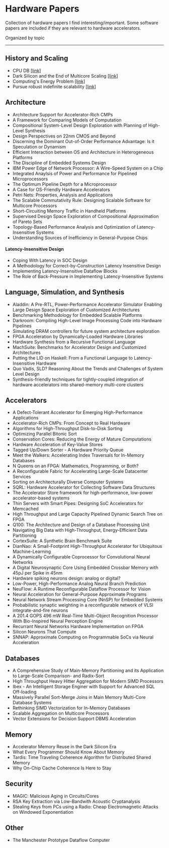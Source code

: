 # Hardware Papers
Collection of hardware papers I find interesting/important. Some software papers are included if they are relevant to hardware accelerators.

Organized by topic
    
---

## History and Scaling
- CPU DB [[link]](http://queue.acm.org/detail.cfm?id=2181798)
- Dark Silicon and the End of Multicore Scaling [[link]](http://citeseerx.ist.psu.edu/viewdoc/download?doi=10.1.1.363.8520&rep=rep1&type=pdf)
- Computing's Energy Problem [[link]](http://ieeexplore.ieee.org/document/6757323/)
- Pursue robust indefinite scalability [[link]](http://static.usenix.org/events/hotos11/tech/final_files/Ackley.pdf)

## Architecture
- Architecture Support for Accelerator-Rich CMPs
- A Framework for Comparing Models of Computation
- Compositional System-Level Design Exploration with Planning of High-Level Synthesis
- Design Perspectives on 22nm CMOS and Beyond
- Discerning the Dominant Out-of-Order Performance Advantage: Is it Speculation or Dynamism
- Efficient Interaction between OS and Architecture in Heterogeneous Platforms
- The Discipline of Embedded Systems Design
- IBM Power Edge of Network Processor: A Wire-Speed System on a Chip
- Integrated Anaylsis of Power and Performance for Pipelined Microprocessors
- The Optimum Pipeline Depth for a Microprocessor
- A Case for OS-Friendly Hardware Accelerators
- Petri Nets: Properties, Analysis and Applications
- The Scalable Commutativity Rule: Designing Scalable Software for Multicore Processors
- Short-Circuiting Memory Traffic in Handheld Platforms
- Supervised Design Space Exploration of Compositional Approximation of Pareto Sets
- Topology-Based Performance Analysis and Optimization of Latency-Insensitive Systems
- Understanding Sources of Inefficiency in General-Purpose Chips

#### Latency-Insensitive Design
- Coping With Latency in SOC Design
- A Methodology for Correct-by-Construction Latency Insensitive Design
- Implementing Latency-Insensitive Dataflow Blocks
- The Role of Back-Pressure in Implementing Latency-Insensitive Systems

## Language, Simulation, and Synthesis
- Aladdin: A Pre-RTL, Power-Performance Accelerator Simulator Enabling Large Design Space Exploration of Customized Architectures
- Benchmarking Methodology for Embedded Scalable Platforms
- Darkroom: Compiling High-Level Image Processing Code into Hardware Pipelines
- Simulating DRAM controllers for future system architecture exploration
- FPGA Acceleration by Dynamically-Loaded Hardware Libraries
- Hardware Synthesis from a Recursive Functional Language
- MachSuite: Benchmarks for Accelerator Design and Customized Architectures
- Putting the LID on Haskell: From a Functional Language to Latency-Insensitive Hardware
- Quo Vadis, SLD? Reasoning About the Trends and Challenges of System Level Design
- Synthesis-friendly techniques for tightly-coupled integration of hardware accelerators into shared-memory multi-core clusters

## Accelerators
- A Defect-Tolerant Accelerator for Emerging High-Performance Applications
- Accelerator-Rich CMPs: From Concept to Real Hardware
- Algorithms for High-Throughput Disk-to-Disk Sorting
- Optimizing Parallel Bitonic Sort
- Conservation Cores: Reducing the Energy of Mature Computations
- Hardware Acceleration of Key-Value Stores
- Tagged Up/Down Sorter - A Hardware Priority Queue
- Meet the Walkers: Accelerating Index Traversals for In-Memory Databases
- N Queens on an FPGA: Mathematics, Programming, or Both?
- A Reconfigurable Fabric for Accelerating Large-Scale Datacenter Services 
- Sorting on Architecturally Diverse Computer Systems
- SQRL: Hardware Accelerator for Collecting Software Data Structures
- The Accelerator Store framework for high-performance, low-power accelerator-based systems
- Thin Servers with Smart Pipes: Designing SoC Accelerators for Memcached
- High Throughput and Large Capacity Pipelined Dynamic Search Tree on FPGA
- Q100: The Architecture and Design of a Database Processing Unit
- Navigating Big Data with High-Throughput, Energy-Efficient Data Partitioning
- CortexSuite: A Synthetic Brain Benchmark Suite
- DianNao: A Small-Footprint High-Throughput Accelerator for Ubiquitous Machine-Learning
- A Dynamically Configurable Coprocessor for Convolutional Neural Networks
- A Digital Neurosynaptic Core Using Embedded Crossbar Memory with 45pJ per Spike in 45nm
- Hardware spiking neurons design: analog or digital?
- Low-Power, High-Performance Analog Neural Branch Prediction
- NeuFlow: A Runtime Reconfigurable Dataflow Processor for Vision
- Neural Acceleration for General-Purpose Approximate Programs
- Neural Network Stream Processing Core (NnSP) for Embedded Systems
- Probabilistic synaptic weighting in a reconfigurable network of VLSI integrate-and-fire neurons
- A 201.4 GOPS 496 mW Real-Time Multi-Object Recognition Processor With Bio-Inspired Neural Perception Engine
- Recurrant Neural Networks Hardware Implementation on FPGA
- Silicon Neurons That Compute
- SNNAP: Approximate Computing on Programmable SoCs via Neural Acceleration

## Databases
- A Comprehensive Study of Main-Memory Partitioning and its Application to Large-Scale Comparison- and Radix-Sort
- High Throughput Heavy Hitter Aggregation for Modern SIMD Processors
- Ibex - An Intelligent Storage Enginer with Support for Advanced SQL Off-loading
- Massively Parallel Sort-Merge Joins in Main Memory Multi-Core Database Systems
- Rethinking SIMD Vectorization for In-Memory Databases
- Scalable Aggregation on Multicore Processors
- Vector Extensions for Decision Support DBMS Acceleration

## Memory
- Accelerator Memory Reuse in the Dark Silicon Era
- What Every Programmer Should Know About Memory
- Tardis: Time Traveling Coherence Algorithm for Distributed Shared Memory
- Why On-Chip Cache Coherence Is Here to Stay

## Security
- MAGIC: Malicious Aging in Circuits/Cores
- RSA Key Extraction via Low-Bandwith Acoustic Cryptanalysis
- Stealing Keys from PCs using a Radio: Cheap Electromagnetic Attacks on Windowed Exponentiation

## Other
- The Manchester Prototype Dataflow Computer

